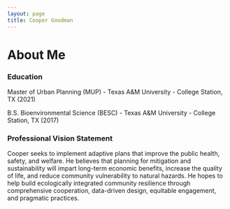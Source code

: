 ```yaml
---
layout: page
title: Cooper Goodman
---
```


# About Me



### Education
Master of Urban Planning (MUP) - Texas A&M University - College Station, TX (2021)

B.S. Bioenvironmental Science (BESC) - Texas A&M University - College Station, TX (2017)

### Professional Vision Statement
Cooper seeks to implement adaptive plans that improve the public health, safety, and welfare. He believes that planning for mitigation and sustainability will impart long-term economic benefits, increase the quality of life, and reduce community vulnerability to natural hazards. He hopes to help build ecologically integrated community resilience through comprehensive cooperation, data-driven design, equitable engagement, and pragmatic practices.
